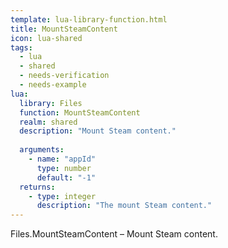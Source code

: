 ```yaml
---
template: lua-library-function.html
title: MountSteamContent
icon: lua-shared
tags:
  - lua
  - shared
  - needs-verification
  - needs-example
lua:
  library: Files
  function: MountSteamContent
  realm: shared
  description: "Mount Steam content."
  
  arguments:
    - name: "appId"
      type: number
      default: "-1"
  returns:
    - type: integer
      description: "The mount Steam content."
---
```


<div class="lua__search__keywords">
Files.MountSteamContent &#x2013; Mount Steam content.
</div>
